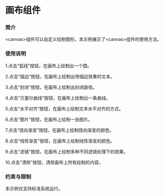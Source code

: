 # 画布组件

### 简介

<canvas\>组件可以自定义绘制图形，本示例展示了<canvas\>组件的使用方法。

### 使用说明

1.点击“弧线”按钮，在画布上绘制出一个圆。

2.点击“描边”按钮，在画布上绘制出带描边效果的文本。

3.点击“封闭”按钮，在画布上绘制出封闭路径。

4.点击“贝塞尔曲线”按钮，在画布上绘制出一条曲线。

5.点击“水平对齐”按钮，在画布上绘制文本水平对齐的方式。

6.点击“图片”按钮，在画布上绘制一张图片。

7.点击“径向渐变”按钮，在画布上绘制径向渐变的颜色。

8.点击“线性渐变”按钮，在画布上绘制线性渐变的颜色。

9.点击“滤镜”按钮，在画布上绘制多种不同滤镜处理下的效果。

10.点击“清除”按钮，清除画布上所有绘制的内容。

### 约束与限制

本示例仅支持标准系统运行。